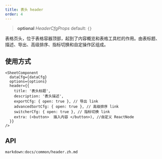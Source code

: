 ```yaml
---
title: 表头 header
order: 4
---
```


> **optional**  _HeaderCfgProps_   default: `{}`

表格页头，位于表格容器顶部，起到了内容概览和表格工具栏的作用。由表标题、描述、导出、高级排序、指标切换和自定操作区组成。

## 使用方式

```tsx
<SheetComponent
  dataCfg={dataCfg}
  options={options}
  header={{
    title: '表头标题', 
    description: '表头描述',
    exportCfg: { open: true }, // 导出 link
    advancedSortCfg: { open: true }, // 高级排序 link
    switcherCfg: { open: true }, // 指标切换 link
    extra: (<button>  插入内容 </button>), //自定义 ReactNode 
  }}
/>
```

<playground path='react-component/header/demo/default.tsx' rid='container' height='400'></playground>

## API

`markdown:docs/common/header.zh.md`
